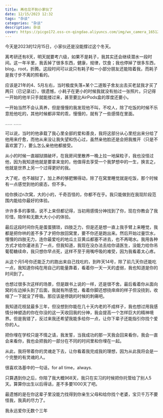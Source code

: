 ```yaml
---
title: 再也见不到小家伙了
date: 12/15/2023 12:32
tags: "杂谈"
categories: "杂谈"
description: 杂谈
cover: https://picgo172.oss-cn-qingdao.aliyuncs.com/img/wx_camera_1651213925414.jpg
---
```


今天是2023的12月15日，小家伙还是没能撑过这个冬天。

离考研还有8天，明天就要考六级，如果不是耗子，我其实还会继续潜水一段时间。这一年半里，我丢掉了很多东西，健康，规律，饮食；我也停掉了很多东西，blog，root，折腾。这段时间可以说只有耗子和一小部分朋友还能陪着我，而耗子是我寸步不离的照看的。

应该是21年的4、5月左右，当时极度失落+某个二道贩子舍友出去买老鼠我才买了两只（已记录过），很遗憾，小耗子在更小的时候我就没有拍过一张照片。只记得一开始的他半只手就能搂过来，甚至要比AirPods盒的厚度还要小。

一开始当然不会认真养，但是慢慢的我发现他不叫，不咬人，除了吃饭的时候不乐意抢他吃的，其他时候都非常的乖，慢慢的，就有了一些感情在里面。

<img src="https://picgo172.oss-cn-qingdao.aliyuncs.com/img/IMG_20211114_191905.jpg" alt="IMG_20211114_191905" style="zoom: 15%;" />

<img src="https://picgo172.oss-cn-qingdao.aliyuncs.com/img/IMG_20220102_093759.jpg" alt="IMG_20220102_093759" style="zoom:15%;" />

可以说，当时的他承载了我心里全部的爱和善良，我将这部分从心里挖出来分给了他用来疗愈，而他从来没让我失望和伤心过，虽然亲他脸还是会把我推开（只是不喜欢罢了），要么怎么亲他他都接受。

从小的时候一直越狱搞破坏，在我房间里散养一晚上拉一地屎粒子，我也没怪过他，因为我知道他就是要拿来宠的，他值得去享受一个我梦想中的一生，换言之，他就是世界上另一个过得更好的我。

大了呢，也不越狱了，加上养的够肥懒得动，除了在窝里睡觉就是吃饭，那个时候有一点感觉到他的疲态，但不多。

给你换过n次窝，大的小的，千奇百怪的，你都不在乎。我只能做到在我现阶段范围内能给你最好的体验。

许许多多的事情，说不上来但都记得，当初用感情分神找到了你，现在你教会了我珍惜，陪伴和无数大大小小的体验。

最后这段时间你先是蛋蛋猥琐，四肢乏力，但是还是想一直上我手臂上来睡觉，我都是把你哄的差不多了才把你放回窝里，要不你还是跑出来。然后开始过量饮水，慢慢的四肢无力，连你最爱吃的地瓜土豆黄瓜都塞不进去，也不再喝水。我用各种方式才给你灌进去了一点，但我知道，我现在没办法去给你请医生，没能力给你吊葡萄糖续命，我只想你早点死，这样不至于用嘴呼吸的难受，因为我看着太心疼。

从这个月5号你还能乏力的跑出来自己找吃的，到昨天14号，除了前几天你还能吃一点，我知道你纯在用自己的能量靠着，看着你一天一天的虚弱，我也知道是你的时间到了。

也想过很多次这样的场景，但是跟书上说的一样，还是很不舍。最后看着你从面向窝的左边掉头到了后面，我就有所感觉，看着你脚还想挠痒痒的样子但没挠到，收缩了一下就没了呼吸。那应该是停跳的时候的刺痛吧。

我知道花枝鼠最多三年，但没想到你能在几十天内老的不成样子，我也想过用我感情分神塑造的你在你没的这一天收回我的分神，我会提高一个怎样巨大的精神境界。但是我错了，反过来我还希望我能多给你一点，让你下辈子还能指引你找个爱你的人。

把你埋在学校只是不情之请，我发誓，当我成功的那一天我会回来看你，我会一直会来看你，我也会把我的一部分在不同的时间里和你埋在一起。

从此，我将带着你的灵魂走下去，让你看着我完成我的理想，因为从此我将会是一个完整的有灵魂的人。

很喜欢洛基中的一句话，for all time，always.

只算遇到你之后，你陪了我大概968天，我只在实习的时候把你托管给了别人5天。算算你出生以后得话，差不多要1000天了吧。

最遗憾的是在你这辈子里没能力找得到你亲生父母和给你找个老婆，宝贝千万不要怪我，我真的尽力了。

我永远爱你无数个三年

